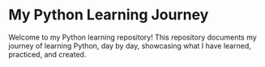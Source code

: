 # My Python Learning Journey

Welcome to my Python learning repository! This repository documents my journey of learning Python, day by day, showcasing what I have learned, practiced, and created.
